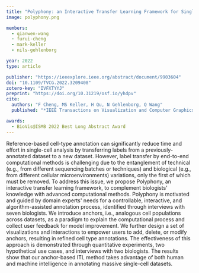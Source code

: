 ```yaml
---
title: "Polyphony: an Interactive Transfer Learning Framework for Single-Cell Data Analysis"
image: polyphony.png

members:
  - qianwen-wang
  - furui-cheng
  - mark-keller
  - nils-gehlenborg

year: 2022
type: article

publisher: "https://ieeexplore.ieee.org/abstract/document/9903604"
doi: "10.1109/TVCG.2022.3209408"
zotero-key: "IVFXTYYJ"
preprint: "https://doi.org/10.31219/osf.io/yhdpv"
cite:
  authors: "F Cheng, MS Keller, H Qu, N Gehlenborg, Q Wang"
  published: "*IEEE Transactions on Visualization and Computer Graphics* **29**(1):591-601"

awards:
  - BioVis@ISMB 2022 Best Long Abstract Award
---
```


Reference-based cell-type annotation can significantly reduce time and effort in single-cell analysis by transferring labels from a previously-annotated dataset to a new dataset. However, label transfer by end-to-end computational methods is challenging due to the entanglement of technical (e.g., from different sequencing batches or techniques) and biological (e.g., from different cellular microenvironments) variations, only the first of which must be removed. To address this issue, we propose Polyphony, an interactive transfer learning framework, to complement biologists' knowledge with advanced computational methods. Polyphony is motivated and guided by domain experts' needs for a controllable, interactive, and algorithm-assisted annotation process, identified through interviews with seven biologists. We introduce anchors, i.e., analogous cell populations across datasets, as a paradigm to explain the computational process and collect user feedback for model improvement. We further design a set of visualizations and interactions to empower users to add, delete, or modify anchors, resulting in refined cell type annotations. The effectiveness of this approach is demonstrated through quantitative experiments, two hypothetical use cases, and interviews with two biologists. The results show that our anchor-based ITL method takes advantage of both human and machine intelligence in annotating massive single-cell datasets.


